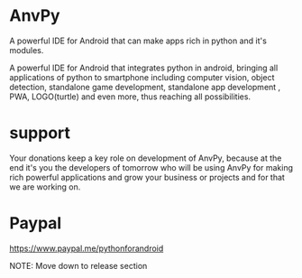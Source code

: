 # AnvPy
A powerful IDE for Android that can make apps rich in python and it's modules.

A powerful IDE for Android that integrates python in android, bringing all applications of python to smartphone including computer vision, object detection, standalone game development, standalone app development , PWA, LOGO(turtle) and even more, thus reaching all possibilities. 

# support
Your donations keep a key role on development of AnvPy, because at the end it's you the developers of tomorrow who will be using AnvPy for making rich powerful applications and grow your business or projects and for that we are working on.

# Paypal 
https://www.paypal.me/pythonforandroid

NOTE: Move down to release section
